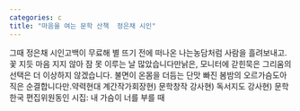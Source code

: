 ```yaml
---
categories: c
title: "마음을 여는 문학 산책  정은채 시인"
---
```

그때 정은채 시인고백이 무료해 별 뜨기 전에 떠나온 나는농담처럼 사람을 흘려보내고. 꽃 지듯 마음 지지 않아 잠 못 이루는 날 많았습니다만낡은, 모니터에 갇힌묵은 그리움의 선택은 더 이상하지 않겠습니다. 불면이 온몸을 더듬는 단맛 빠진 봄밤의 오르가슴도아직은 순결합니다만.약력현대 계간작가회장현) 문학창작 강사현) 독서지도 강사현) 문학 한국 편집위원동인 시집: 내 가슴이 너를 부를 때